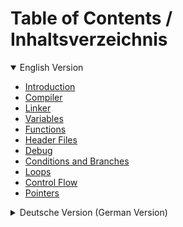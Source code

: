 # Table of Contents / Inhaltsverzeichnis
<details open>
  <summary>English Version</summary>

- [Introduction](Part1.md#introduction)
- [Compiler](Part1.md#compiler)
- [Linker](Part1.md#linker)
- [Variables](Part1.md#variables)
- [Functions](Part1.md#functions)
- [Header Files](Part1.md#header-files)
- [Debug](Part1.md#debug)
- [Conditions and Branches](Part1.md#conditions-and-branches)
- [Loops](Part1.md#loops)
- [Control Flow](Part1.md#control-flow)
- [Pointers](Part1.md#pointers)
</details>

<details>
  <summary>Deutsche Version (German Version)</summary>

- [Einführung](Part1_de.md#Einführung)
- [Compiler](Part1_de.md#compiler)
- [Linker](Part1_de.md#linker)
- [Variablen](Part1_de.md#variablen)
- [Funktionen](Part1_de.md#funktionen)
- [Header-Datein](Part1_de.md#header-datein)
- [Debuggen](Part1_de.md#debuggen)
- [Bedingungen und Verzweigungen](Part1_de.md#bedingungen-und-verzweigungen)
- [Loops (Schleifen)](Part1_de.md#loops)
- [Kontrollfluss](Part1_de.md#kontrollfluss)
- [Zeiger (Pointers)](Part1_de.md#pointers)
</details>

